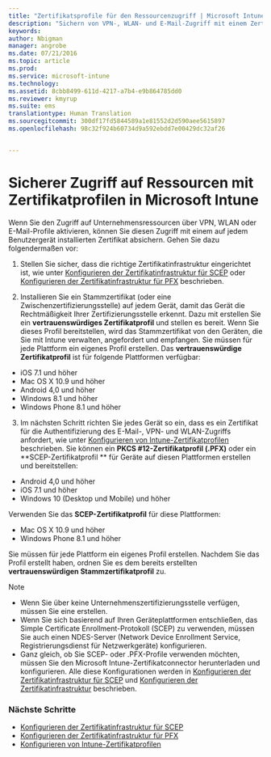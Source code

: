 ```yaml
---
title: "Zertifikatsprofile für den Ressourcenzugriff | Microsoft Intune"
description: "Sichern von VPN-, WLAN- und E-Mail-Zugriff mit einem Zertifikat, das auf jedem Benutzergerät installiert ist."
keywords: 
author: Nbigman
manager: angrobe
ms.date: 07/21/2016
ms.topic: article
ms.prod: 
ms.service: microsoft-intune
ms.technology: 
ms.assetid: 8cbb8499-611d-4217-a7b4-e9b864785dd0
ms.reviewer: kmyrup
ms.suite: ems
translationtype: Human Translation
ms.sourcegitcommit: 300df17fd5844589a1e81552d2d590aee5615897
ms.openlocfilehash: 98c32f924b60734d9a592ebdd7e00429dc32af26


---
```


# Sicherer Zugriff auf Ressourcen mit Zertifikatprofilen in Microsoft Intune
Wenn Sie den Zugriff auf Unternehmensressourcen über VPN, WLAN oder E-Mail-Profile aktivieren, können Sie diesen Zugriff mit einem auf jedem Benutzergerät installierten Zertifikat absichern. Gehen Sie dazu folgendermaßen vor:

1. Stellen Sie sicher, dass die richtige Zertifikatinfrastruktur eingerichtet ist, wie unter [Konfigurieren der Zertifikatinfrastruktur für SCEP](configure-certificate-infrastructure-for-scep.md) oder [Konfigurieren der Zertifikatinfrastruktur für PFX](configure-certificate-infrastructure-for-pfx.md) beschrieben.

2. Installieren Sie ein Stammzertifikat (oder eine Zwischenzertifizierungsstelle) auf jedem Gerät, damit das Gerät die Rechtmäßigkeit Ihrer Zertifizierungsstelle erkennt. Dazu mit erstellen Sie ein **vertrauenswürdiges Zertifikatprofil** und stellen es bereit. Wenn Sie dieses Profil bereitstellen, wird das Stammzertifikat von den Geräten, die Sie mit Intune verwalten, angefordert und empfangen. Sie müssen für jede Plattform ein eigenes Profil erstellen. Das **vertrauenswürdige Zertifikatprofil** ist für folgende Plattformen verfügbar:
 -  iOS 7.1 und höher
 -  Mac OS X 10.9 und höher
 -  Android 4,0 und höher
 -  Windows 8.1 und höher
 -  Windows Phone 8.1 und höher

3. Im nächsten Schritt richten Sie jedes Gerät so ein, dass es ein Zertifikat für die Authentifizierung des E-Mail-, VPN- und WLAN-Zugriffs anfordert, wie unter [Konfigurieren von Intune-Zertifikatprofilen](configure-intune-certificate-profiles.md) beschrieben. Sie können ein **PKCS #12-Zertifikatprofil (.PFX)** oder ein **SCEP-Zertifikatprofil ** für Geräte auf diesen Plattformen erstellen und bereitstellen:

-  Android 4,0 und höher
-  iOS 7.1 und höher
-  Windows 10 (Desktop und Mobile) und höher

Verwenden Sie das **SCEP-Zertifikatprofil** für diese Plattformen:
-   Mac OS X 10.9 und höher
-   Windows Phone 8.1 und höher

Sie müssen für jede Plattform ein eigenes Profil erstellen. Nachdem Sie das Profil erstellt haben, ordnen Sie es dem bereits erstellten **vertrauenswürdigen Stammzertifikatprofil** zu.

> [!NOTE]           
> -    Wenn Sie über keine Unternehmenszertifizierungsstelle verfügen, müssen Sie eine erstellen.
>- Wenn Sie sich basierend auf Ihren Geräteplattformen entschließen, das Simple Certificate Enrollment-Protokoll (SCEP) zu verwenden, müssen Sie auch einen NDES-Server (Network Device Enrollment Service, Registrierungsdienst für Netzwerkgeräte) konfigurieren.
>-  Ganz gleich, ob Sie SCEP- oder .PFX-Profile verwenden möchten, müssen Sie den Microsoft Intune-Zertifikatconnector herunterladen und konfigurieren.
> Alle diese Konfigurationen werden in [Konfigurieren der Zertifikatinfrastruktur für SCEP](configure-certificate-infrastructure-for-scep.md) und [Konfigurieren der Zertifikatinfrastruktur](configure-certificate-infrastructure-for-pfx.md) beschrieben.

### Nächste Schritte
- [Konfigurieren der Zertifikatinfrastruktur für SCEP](configure-certificate-infrastructure-for-scep.md)
- [Konfigurieren der Zertifikatinfrastruktur für PFX](configure-certificate-infrastructure-for-pfx.md)
- [Konfigurieren von Intune-Zertifikatprofilen](configure-intune-certificate-profiles.md)



<!--HONumber=Jul16_HO4-->


